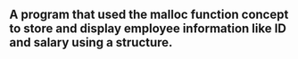 ## A program that used the malloc function concept to store and display employee information like ID and salary using a structure.
